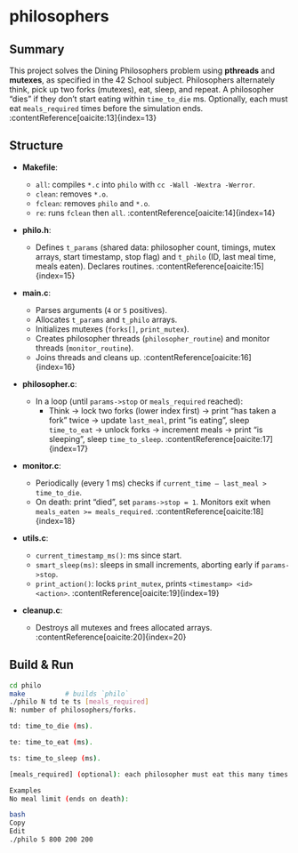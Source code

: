 # philosophers

## Summary  
This project solves the Dining Philosophers problem using **pthreads** and **mutexes**, as specified in the 42 School subject. Philosophers alternately think, pick up two forks (mutexes), eat, sleep, and repeat. A philosopher “dies” if they don’t start eating within `time_to_die` ms. Optionally, each must eat `meals_required` times before the simulation ends. :contentReference[oaicite:13]{index=13}

## Structure  
- **Makefile**:  
  - `all`: compiles `*.c` into `philo` with `cc -Wall -Wextra -Werror`.  
  - `clean`: removes `*.o`.  
  - `fclean`: removes `philo` and `*.o`.  
  - `re`: runs `fclean` then `all`. :contentReference[oaicite:14]{index=14}  

- **philo.h**:  
  - Defines `t_params` (shared data: philosopher count, timings, mutex arrays, start timestamp, stop flag) and `t_philo` (ID, last meal time, meals eaten). Declares routines. :contentReference[oaicite:15]{index=15}  

- **main.c**:  
  - Parses arguments (`4` or `5` positives).  
  - Allocates `t_params` and `t_philo` arrays.  
  - Initializes mutexes (`forks[]`, `print_mutex`).  
  - Creates philosopher threads (`philosopher_routine`) and monitor threads (`monitor_routine`).  
  - Joins threads and cleans up. :contentReference[oaicite:16]{index=16}  

- **philosopher.c**:  
  - In a loop (until `params->stop` or `meals_required` reached):  
    - Think → lock two forks (lower index first) → print “has taken a fork” twice → update `last_meal`, print “is eating”, sleep `time_to_eat` → unlock forks → increment meals → print “is sleeping”, sleep `time_to_sleep`. :contentReference[oaicite:17]{index=17}  

- **monitor.c**:  
  - Periodically (every 1 ms) checks if `current_time – last_meal > time_to_die`.  
  - On death: print “died”, set `params->stop = 1`. Monitors exit when `meals_eaten >= meals_required`. :contentReference[oaicite:18]{index=18}  

- **utils.c**:  
  - `current_timestamp_ms()`: ms since start.  
  - `smart_sleep(ms)`: sleeps in small increments, aborting early if `params->stop`.  
  - `print_action()`: locks `print_mutex`, prints `<timestamp> <id> <action>`. :contentReference[oaicite:19]{index=19}  

- **cleanup.c**:  
  - Destroys all mutexes and frees allocated arrays. :contentReference[oaicite:20]{index=20}  

## Build & Run  
```bash
cd philo
make          # builds `philo`
./philo N td te ts [meals_required]
N: number of philosophers/forks.

td: time_to_die (ms).

te: time_to_eat (ms).

ts: time_to_sleep (ms).

[meals_required] (optional): each philosopher must eat this many times. 

Examples
No meal limit (ends on death):

bash
Copy
Edit
./philo 5 800 200 200
